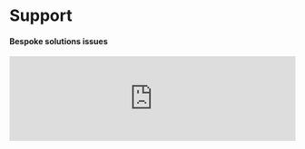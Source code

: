# Support

#### Bespoke solutions issues

<iframe width="100%" frameborder="0" src="https://forms.yandex.com/surveys/8745/?lang=en&iframe=1&service=toloka-ai"></iframe>